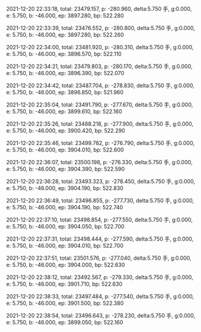 2021-12-20 22:33:18, total: 23479.157, p: -280.960, delta:5.750 手, g:0.000, e: 5.750, b: -46.000, ep: 3897.280, bp: 522.280

2021-12-20 22:33:39, total: 23476.552, p: -280.800, delta:5.750 手, g:0.000, e: 5.750, b: -46.000, ep: 3897.280, bp: 522.260

2021-12-20 22:34:00, total: 23481.920, p: -280.310, delta:5.750 手, g:0.000, e: 5.750, b: -46.000, ep: 3896.570, bp: 522.110

2021-12-20 22:34:21, total: 23479.803, p: -280.170, delta:5.750 手, g:0.000, e: 5.750, b: -46.000, ep: 3896.390, bp: 522.070

2021-12-20 22:34:42, total: 23487.704, p: -278.830, delta:5.750 手, g:0.000, e: 5.750, b: -46.000, ep: 3896.850, bp: 521.960

2021-12-20 22:35:04, total: 23491.790, p: -277.670, delta:5.750 手, g:0.000, e: 5.750, b: -46.000, ep: 3899.610, bp: 522.160

2021-12-20 22:35:26, total: 23488.218, p: -277.900, delta:5.750 手, g:0.000, e: 5.750, b: -46.000, ep: 3900.420, bp: 522.290

2021-12-20 22:35:46, total: 23499.782, p: -276.790, delta:5.750 手, g:0.000, e: 5.750, b: -46.000, ep: 3904.010, bp: 522.600

2021-12-20 22:36:07, total: 23500.198, p: -276.330, delta:5.750 手, g:0.000, e: 5.750, b: -46.000, ep: 3904.390, bp: 522.590

2021-12-20 22:36:28, total: 23493.323, p: -278.450, delta:5.750 手, g:0.000, e: 5.750, b: -46.000, ep: 3904.190, bp: 522.830

2021-12-20 22:36:49, total: 23496.855, p: -277.730, delta:5.750 手, g:0.000, e: 5.750, b: -46.000, ep: 3904.190, bp: 522.740

2021-12-20 22:37:10, total: 23498.854, p: -277.550, delta:5.750 手, g:0.000, e: 5.750, b: -46.000, ep: 3904.050, bp: 522.700

2021-12-20 22:37:31, total: 23498.444, p: -277.590, delta:5.750 手, g:0.000, e: 5.750, b: -46.000, ep: 3904.010, bp: 522.700

2021-12-20 22:37:51, total: 23501.576, p: -277.040, delta:5.750 手, g:0.000, e: 5.750, b: -46.000, ep: 3904.000, bp: 522.630

2021-12-20 22:38:12, total: 23492.567, p: -279.330, delta:5.750 手, g:0.000, e: 5.750, b: -46.000, ep: 3901.710, bp: 522.630

2021-12-20 22:38:33, total: 23497.484, p: -277.540, delta:5.750 手, g:0.000, e: 5.750, b: -46.000, ep: 3901.500, bp: 522.380

2021-12-20 22:38:54, total: 23496.643, p: -278.230, delta:5.750 手, g:0.000, e: 5.750, b: -46.000, ep: 3899.050, bp: 522.160